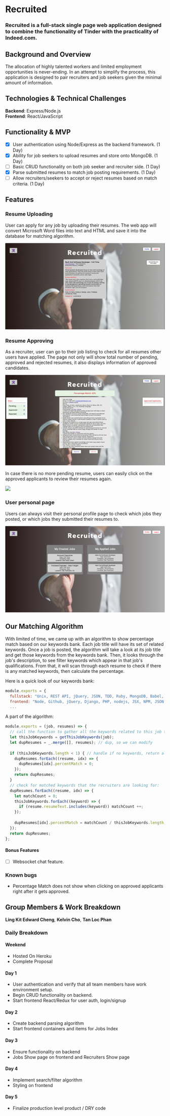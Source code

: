 # Recruited

### Recruited is a full-stack single page web application designed to combine the functionality of Tinder with the practicality of Indeed.com.

## Background and Overview

The allocation of highly talented workers and limited employment opportunities is never-ending.  In an attempt to simplify the process, this application is designed to pair recruiters and job seekers given the minimal amount of information.

## Technologies & Technical Challenges
 **Backend**: Express/Node.js   
 **Frontend**: React/JavaScript

## Functionality & MVP
  - [x] User authentication using Node/Express as the backend framework. (1 Day)
  - [x] Ability for job seekers to upload resumes and store onto MongoDB. (1 Day)
  - [ ] Basic CRUD functionality on both job seeker and recruiter side. (1 Day)
  - [x] Parse submitted resumes to match job posting requirements. (1 Day)
  - [ ] Allow recruiters/seekers to accept or reject resumes based on match criteria. (1 Day)

## Features
### Resume Uploading
User can apply for any job by uploading their resumes. The web app will convert Microsoft Word files into text and HTML and save it into the database for matching algorithm.

![](gifs/resume-uploading.gif)

### Resume Approving
As a recruiter, user can go to their job listing to check for all resumes other users have applied. The page not only will show total number of pending, approved and rejected resumes, it also displays information of approved candidates.

![](gifs/resume-checking.gif)

In case there is no more pending resume, users can easily click on the approved applicants to review their resumes again.

![](gifs/resume-reviewing.gif)

### User personal page
Users can always visit their personal profile page to check which jobs they posted, or which jobs they submitted their resumes to.

![](gifs/screenshot-recruited.herokuapp.com-2018.02.25-21-06-27.png)

## Our Matching Algorithm
With limited of time, we came up with an algorithm to show percentage match based on our keywords bank. Each job title will have its set of related keywords. Once a job is posted, the algorithm will take a look at its job title and get those keywords from the keywords bank. Then, it looks through the job's description, to see filter keywords which appear in that job's qualifications. From that, it will scan through each resume to check if there is any matched keywords, then calculate the percentage.

Here is a quick look of our keywords bank:

```JavaScript
module.exports = {
  fullstack: "Unix, REST API, jQuery, JSON, TDD, Ruby, MongoDB, Babel, Angular, Javascript, HTML5, Git, Flux, HTML, UX, Node, Redux, AWS, React, Java, CSS, Python, Ember, PHP, Nodejs, SQL, Redux, Node, Webpack, Redux, CSS3, Django, Rails, Sass, NoSQL, MySQL, ES6, MVC, redis, Emberjs, Docker, Linux, Boostrap, Linux, Reactjs",
  frontend: "Node, Github, jQuery, Django, PHP, nodejs, JSX, NPM, JSON, Mongo, AngularJS, Jest, TDD, Backbone, HTML5, Mocha, API, D3, SASS, D3, Meteorjs, Webpack, NoSQL, HTML, CSS, Javascript, Ember, SQL, ES6, Python, MongoDB, HTTP, AJAX, CSS3, Redux, REST, Rails, grunt, SCRUM, MySQL, MVC, VueJS",
  ...
```

A part of the algorithm:

```JavaScript
module.exports = (job, resumes) => {
  // call the function to gather all the keywords related to this job title:
  let thisJobKeywords = getThisJobKeywords(job);
  let dupResumes = _.merge([], resumes); // dup, so we can modify

  if (thisJobKeywords.length < 1) { // handle if no keywords, return all 0 percentMatch
    dupResumes.forEach((resume, idx) => {
      dupResumes[idx].percentMatch = 0;
    });
    return dupResumes;
  }
  // check for matched keywords that the recruiters are looking for:
  dupResumes.forEach((resume, idx) => {
    let matchCount = 0;
    thisJobKeywords.forEach((keyword) => {
      if (resume.resumeText.includes(keyword)) matchCount ++;
    });

    dupResumes[idx].percentMatch = matchCount / thisJobKeywords.length;
  });
  return dupResumes;
};
```

#### Bonus Features
  - [ ] Websocket chat feature.

### Known bugs
* Percentage Match does not show when clicking on approved applicants right after it gets approved.

## Group Members & Work Breakdown

**Ling Kit Edward Cheng**,
**Kelvin Cho**,
**Tan Loc Phan**

### Daily Breakdown

#### Weekend
  - Hosted On Heroku
  - Complete Proposal

#### Day 1
  - User authentication and verify that all team members have work environment setup.
  - Begin CRUD functionality on backend.
  - Start frontend React/Redux for user auth, login/signup

#### Day 2
  - Create backend parsing algorithm
  - Start frontend containers and items for Jobs Index

#### Day 3
  - Ensure functionality on backend
  - Jobs Show page on frontend and Recruiters Show page

#### Day 4
  - Implement search/filter algorithm
  - Styling on frontend

#### Day 5
  - Finalize production level product / DRY code
